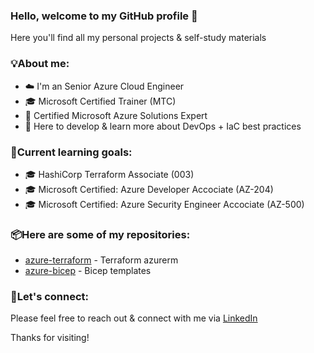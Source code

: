 ### Hello, welcome to my GitHub profile 👋
Here you'll find all my personal projects & self-study materials

### 💡About me:
- ☁️ I'm an Senior Azure Cloud Engineer
- 🎓 Microsoft Certified Trainer (MTC)
- 🏅 Certified Microsoft Azure Solutions Expert
- 🎯 Here to develop & learn more about DevOps + IaC best practices

### 🎯Current learning goals:
- 🎓 HashiCorp Terraform Associate (003)
- 🎓 Microsoft Certified: Azure Developer Accociate (AZ-204)
- 🎓 Microsoft Certified: Azure Security Engineer Accociate (AZ-500)

### 📦Here are some of my repositories: 
-  [azure-terraform](https://github.com/danzure/azure-terraform) - Terraform azurerm
-  [azure-bicep](https://github.com/danzure/azure-bicep) - Bicep templates


### 💬Let's connect:
Please feel free to reach out & connect with me via [LinkedIn](https://www.linkedin.com/in/danielpowley92/)

Thanks for visiting!

<!--
**danzure/danzure** is a ✨ _special_ ✨ repository because its `README.md` (this file) appears on your GitHub profile.

Here are some ideas to get you started:

- 🔭 I’m currently working on ...
- 🌱 I’m currently learning ...
- 👯 I’m looking to collaborate on ...
- 🤔 I’m looking for help with ...
- 💬 Ask me about ...
- 📫 How to reach me: ...
- 😄 Pronouns: ...
- ⚡ Fun fact: ...
-->
